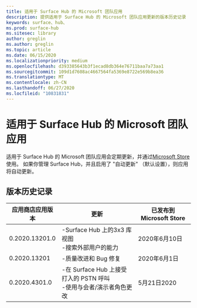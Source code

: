 ```yaml
---
title: 适用于 Surface Hub 的 Microsoft 团队应用
description: 提供适用于 Surface Hub 的 Microsoft 团队应用更新的版本历史记录
keywords: surface、hub、
ms.prod: surface-hub
ms.sitesec: library
author: greglin
ms.author: greglin
ms.topic: article
ms.date: 06/15/2020
ms.localizationpriority: medium
ms.openlocfilehash: d393385643b3f1ecad8db364e76711baa7a73aa1
ms.sourcegitcommit: 109d1d7608ac4667564fa5369e8722e569b8ea36
ms.translationtype: MT
ms.contentlocale: zh-CN
ms.lasthandoff: 06/27/2020
ms.locfileid: "10831831"
---
```

# 适用于 Surface Hub 的 Microsoft 团队应用 

适用于 Surface Hub 的 Microsoft 团队应用会定期更新，并通过[Microsoft Store](https://www.microsoft.com/store/apps/windows)使用。 如果你管理 Surface Hub，并且启用了 "自动更新" （默认设置），则应用将自动更新。
 

## 版本历史记录
| 应用商店应用版本 | 更新                                                                                         | 已发布到 Microsoft Store |
| --------------------- | --------------------------------------------------------------------------------------------------- | -------------------------------- |
| 0.2020.13201.0        | -Surface Hub 上的3x3 库视图<br>-搜索外部用户的能力                         | 2020年6月10日<br>            |
| 0.2020.13201          | -质量改进和 Bug 修复                                                                | 2020年6月1日<br>          |
| 0.2020.4301.0         | -在 Surface Hub 上接受打入的 PSTN 呼叫<br>-使用与会者/演示者角色更改            | 5月21日2020                     |
